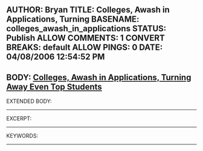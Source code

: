 AUTHOR: Bryan
TITLE: Colleges, Awash in Applications, Turning
BASENAME: colleges_awash_in_applications
STATUS: Publish
ALLOW COMMENTS: 1
CONVERT BREAKS: __default__
ALLOW PINGS: 0
DATE: 04/08/2006 12:54:52 PM
-----
BODY:
<a title="Colleges, Awash in Applications, Turning Away Even Top Students" href="http://www.washingtonpost.com/wp-dyn/content/article/2006/04/06/AR2006040602292.html?nav=rss_print/asection">Colleges, Awash in Applications, Turning Away Even Top Students</a>
-----
EXTENDED BODY:

-----
EXCERPT:

-----
KEYWORDS:

-----


